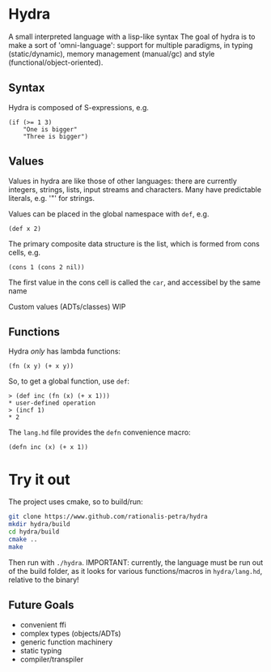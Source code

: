 # Hydra
A small interpreted language with a lisp-like syntax
The goal of hydra is to make a sort of 'omni-language': support for multiple paradigms, in typing
(static/dynamic), memory management (manual/gc) and style (functional/object-oriented).

## Syntax
Hydra is composed of S-expressions, e.g.
```
(if (>= 1 3)
    "One is bigger"
    "Three is bigger")
```

## Values
Values in hydra are like those of other languages: there are currently integers, strings, lists,
input streams and characters. Many have predictable literals, e.g. '"' for strings.

Values can be placed in the global namespace with `def`, e.g.
```
(def x 2)
```

The primary composite data structure is the list, which is formed from cons cells, e.g.
```
(cons 1 (cons 2 nil))
```
The first value in the cons cell is called the `car`, and accessibel by the same name

Custom values (ADTs/classes) WIP

## Functions

Hydra *only* has lambda functions:
```
(fn (x y) (+ x y))
```

So, to get a global function, use `def`:
```
> (def inc (fn (x) (+ x 1)))
* user-defined operation
> (incf 1)
* 2
```

The `lang.hd` file provides the `defn` convenience macro: 
```
(defn inc (x) (+ x 1))
```

# Try it out
The project uses cmake, so to build/run:
```sh
git clone https://www.github.com/rationalis-petra/hydra
mkdir hydra/build
cd hydra/build
cmake ..
make
```

Then run with `./hydra`. IMPORTANT: currently, the language must be run out of the build folder,
as it looks for various functions/macros in `hydra/lang.hd`, relative to the binary!

## Future Goals
+ convenient ffi
+ complex types (objects/ADTs)
+ generic function machinery 
+ static typing
+ compiler/transpiler

